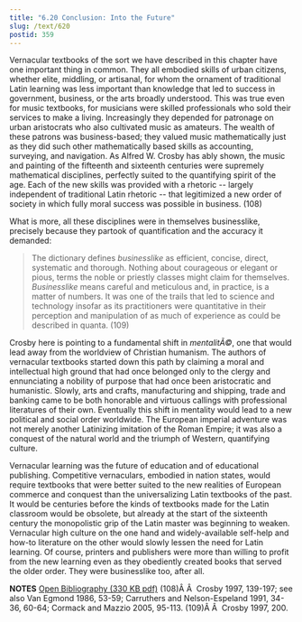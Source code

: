 ```yaml
---
title: "6.20 Conclusion: Into the Future"
slug: /text/620
postid: 359
---
```

Vernacular textbooks of the sort we have described in this chapter have one important thing in common. They all embodied skills of urban citizens, whether elite, middling, or artisanal, for whom the ornament of traditional Latin learning was less important than knowledge that led to success in government, business, or the arts broadly understood. This was true even for music textbooks, for musicians were skilled professionals who sold their services to make a living. Increasingly they depended for patronage on urban aristocrats who also cultivated music as amateurs. The wealth of these patrons was business-based; they valued music mathematically just as they did such other mathematically based skills as accounting, surveying, and navigation. As Alfred W. Crosby has ably shown, the music and painting of the fifteenth and sixteenth centuries were supremely mathematical disciplines, perfectly suited to the quantifying spirit of the age. Each of the new skills was provided with a rhetoric -- largely independent of traditional Latin rhetoric -- that legitimized a new order of society in which fully moral success was possible in business. (108)

What is more, all these disciplines were in themselves businesslike, precisely because they partook of quantification and the accuracy it demanded:
<blockquote>The dictionary defines <em>businesslike</em> as efficient, concise, direct, systematic and thorough. Nothing about courageous or elegant or pious, terms the noble or priestly classes might claim for themselves. <em>Businesslike</em> means careful and meticulous and, in practice, is a matter of numbers. It was one of the trails that led to science and technology insofar as its practitioners were quantitative in their perception and manipulation of as much of experience as could be described in quanta. (109)</blockquote>
Crosby here is pointing to a fundamental shift in <em>mentalitÃ©</em>, one that would lead away from the worldview of Christian humanism. The authors of vernacular textbooks started down this path by claiming a moral and intellectual high ground that had once belonged only to the clergy and ennunciating a nobility of purpose that had once been aristocratic and humanistic. Slowly, arts and crafts, manufacturing and shipping, trade and banking came to be both honorable and virtuous callings with professional literatures of their own. Eventually this shift in mentality would lead to a new political and social order worldwide. The European imperial adventure was not merely another Latinizing imitation of the Roman Empire; it was also a conquest of the natural world and the triumph of Western, quantifying culture.

Vernacular learning was the future of education and of educational publishing. Competitive vernaculars, embodied in nation states, would require textbooks that were better suited to the new realities of European commerce and conquest than the universalizing Latin textbooks of the past. It would be centuries before the kinds of textbooks made for the Latin classroom would be obsolete, but already at the start of the sixteenth century the monopolistic grip of the Latin master was beginning to weaken. Vernacular high culture on the one hand and widely-available self-help and how-to literature on the other would slowly lessen the need for Latin learning. Of course, printers and publishers were more than willing to profit from the new learning even as they obediently created books that served the older order. They were businesslike too, after all.

<strong>NOTES</strong>
<a href="http://www.humanismforsale.org/bibliography.pdf" target="new">Open Bibliography (330 KB pdf)</a>
(108)Â Â  Crosby 1997, 139-197; see also Van Egmond 1986, 53-59; Carruthers and Nelson-Espeland 1991, 34-36, 60-64; Cormack and Mazzio 2005, 95-113.
(109)Â Â  Crosby 1997, 200.
